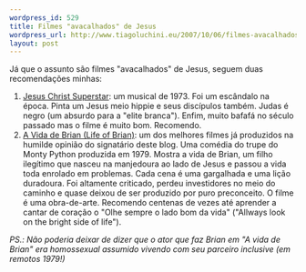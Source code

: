 ```yaml
--- 
wordpress_id: 529
title: Filmes "avacalhados" de Jesus
wordpress_url: http://www.tiagoluchini.eu/2007/10/06/filmes-avacalhados-de-jesus/
layout: post
---
```

Já que o assunto são filmes "avacalhados" de Jesus, seguem duas recomendações minhas:
<ol>
	<li><a href="http://www.imdb.com/title/tt0070239/" target="_blank">Jesus Christ Superstar</a>: um musical de 1973. Foi um escândalo na época. Pinta um Jesus meio hippie e seus discípulos também. Judas é negro (um absurdo para a "elite branca"). Enfim, muito bafafá no século passado mas o filme é muito bom. Recomendo.</li>
	<li><a href="http://www.imdb.com/title/tt0079470/" target="_blank">A Vida de Brian (Life of Brian)</a>: um dos melhores filmes já produzidos na humilde opinião do signatário deste blog. Uma comédia do trupe do Monty Python produzida em 1979. Mostra a vida de Brian, um filho ilegítimo que nasceu na manjedoura ao lado de Jesus e passou a vida toda enrolado em problemas. Cada cena é uma gargalhada e uma lição duradoura. Foi altamente criticado, perdeu investidores no meio do caminho e quase deixou de ser produzido por puro preconceito. O filme é uma obra-de-arte. Recomendo centenas de vezes até aprender a cantar de coração o "Olhe sempre o lado bom da vida" ("Allways look on the bright side of life").</li>
</ol>
<em>PS.: Não poderia deixar de dizer que o ator que faz Brian em "A vida de Brian" era homossexual assumido vivendo com seu parceiro inclusive (em remotos 1979!)
</em>
